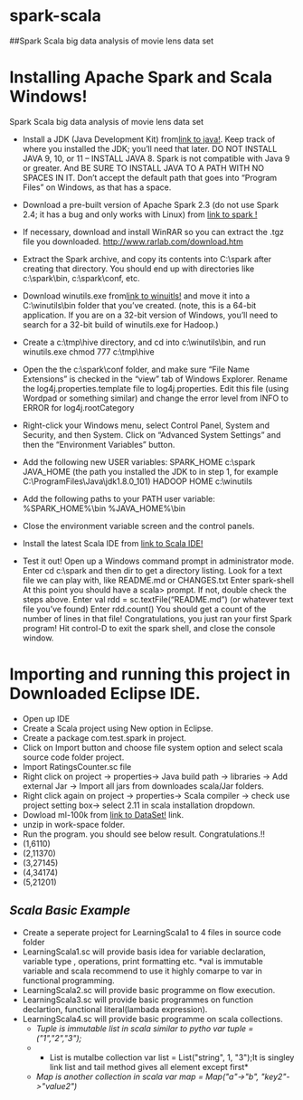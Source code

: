 # spark-scala
##Spark Scala big data analysis of movie lens data set


# Installing Apache Spark and Scala Windows!

Spark Scala big data analysis of movie lens data set

- Install a JDK (Java Development Kit) from[link to java!](http://www.oracle.com/technetwork/java/javase/downloads/index.html). Keep track of where you installed the JDK; you’ll need that later. DO NOT INSTALL JAVA 9, 10, or 11 – INSTALL JAVA 8. Spark is not compatible with Java 9 or greater. And BE SURE TO INSTALL JAVA TO A PATH WITH NO SPACES IN IT. Don’t accept the default path that goes into “Program Files” on Windows, as that has a space.
- Download a pre-built version of Apache Spark 2.3 (do not use Spark 2.4; it has a bug and only works with Linux) from [link to spark !](https://spark.apache.org/downloads.html)
- If necessary, download and install WinRAR so you can extract the .tgz file you downloaded. http://www.rarlab.com/download.htm
- Extract the Spark archive, and copy its contents into C:\spark after creating that directory. You should end up with directories like c:\spark\bin, c:\spark\conf, etc.
- Download winutils.exe from[link to winuitls!](https://github.com/nishantvaidya/spark-scala/blob/master/winutils.exe) and move it into a C:\winutils\bin folder that you’ve created. (note, this is a 64-bit application. If you are on a 32-bit version of Windows, you’ll need to search for a 32-bit build of winutils.exe for Hadoop.)
- Create a c:\tmp\hive directory, and cd into c:\winutils\bin, and run winutils.exe chmod 777 c:\tmp\hive
- Open the the c:\spark\conf folder, and make sure “File Name Extensions” is checked in the “view” tab of Windows Explorer. Rename the log4j.properties.template file to log4j.properties. Edit this file (using Wordpad or something similar) and change the error level from INFO to ERROR for log4j.rootCategory
- Right-click your Windows menu, select Control Panel, System and Security, and then System. Click on “Advanced System Settings” and then the “Environment Variables” button.
- Add the following new USER variables:
SPARK_HOME c:\spark
JAVA_HOME (the path you installed the JDK to in step 1, for example C:\ProgramFiles\Java\jdk1.8.0_101)
HADOOP HOME c:\winutils
- Add the following paths to your PATH user variable:
%SPARK_HOME%\bin
%JAVA_HOME%\bin

- Close the environment variable screen and the control panels.
- Install the latest Scala IDE from [link to Scala IDE!](http://scala-ide.org/download/sdk.html)
- Test it out!
Open up a Windows command prompt in administrator mode.
Enter cd c:\spark and then dir to get a directory listing.
Look for a text file we can play with, like README.md or CHANGES.txt
Enter spark-shell
At this point you should have a scala> prompt. If not, double check the steps above.
Enter val rdd = sc.textFile(“README.md”) (or whatever text file you’ve found) Enter rdd.count()
You should get a count of the number of lines in that file! Congratulations, you just ran your first Spark program!
Hit control-D to exit the spark shell, and close the console window.

# Importing and running this project in Downloaded Eclipse IDE.
 - Open up IDE
 - Create a Scala project using New option in Eclipse.
 - Create a package com.test.spark in project.
 - Click on Import button and choose file system option and select scala source code folder project.
 - Import RatingsCounter.sc file
 - Right click on project -> properties-> Java build path -> libraries -> Add external Jar -> Import all jars from downloades scala/Jar folders.
 - Right click again on project -> properties-> Scala compiler -> check use project setting box-> select 2.11 in scala installation dropdown.
 - Dowload ml-100k from [link to DataSet!](http://files.grouplens.org/datasets/movielens/ml-100k.zip) link.
 - unzip in work-space folder.
 - Run the program. you should see below result. Congratulations.!!
  - (1,6110)
  - (2,11370)
  - (3,27145)
  - (4,34174)
  - (5,21201)
## *Scala Basic Example*
- Create a seperate project for LearningScala1 to 4 files in source code folder
- LearningScala1.sc will provide basis idea for variable declaration, variable type , operations, print formatting etc.
  *val is immutable variable and scala recommend to use it highly comarpe to var in functional programming.
- LearningScala2.sc will provide basic programme on flow execution.
- LearningScala3.sc will provide basic programmes on function declartion, functional literal(lambada expression).
- LearningScala4.sc will provide basic programme on scala collections.
  * *Tuple is immutable list in scala similar to pytho var tuple = ("1","2","3");*
  * * List is mutalbe collection var list = List("string", 1, "3");It is singley link list and tail method gives all element except first*
  * *Map is another collection in scala var map = Map("a"->"b", "key2"->"value2")*
